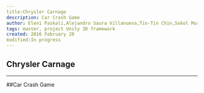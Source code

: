 ```yaml
---
title:Chrysler Carnage
description: Car Crash Game
author: Eleni Paskali,Alejandro Saura Villanueva,Tin-Tin Chin,Sokol Murturi, Mikko Torvinen, Rob Allen
tags: master, project Unity 3D framework
created: 2016 February 28
modified:In progress
---
```

Chrysler Carnage
---------
---------
##Car Crash Game








